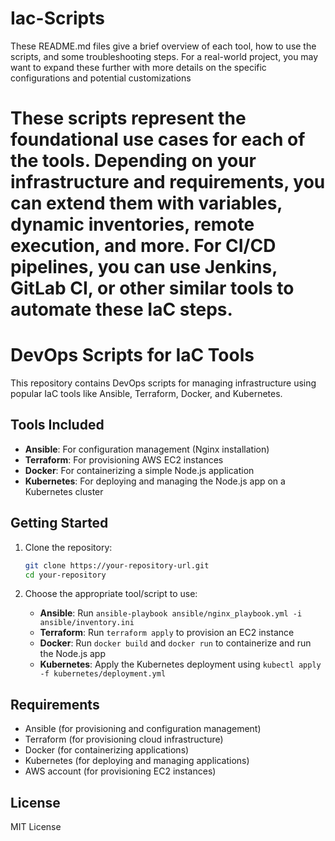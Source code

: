 # Iac-Scripts

These README.md files give a brief overview of each tool, how to use the scripts, and some troubleshooting steps. For a real-world project, you may want to expand these further with more details on the specific configurations and potential customizations

# These scripts represent the foundational use cases for each of the tools. Depending on your infrastructure and requirements, you can extend them with variables, dynamic  inventories, remote execution, and more. For CI/CD pipelines, you can use Jenkins, GitLab CI, or other similar tools to automate these IaC steps.

# DevOps Scripts for IaC Tools

This repository contains DevOps scripts for managing infrastructure using popular IaC tools like Ansible, Terraform, Docker, and Kubernetes.

## Tools Included

- **Ansible**: For configuration management (Nginx installation)
- **Terraform**: For provisioning AWS EC2 instances
- **Docker**: For containerizing a simple Node.js application
- **Kubernetes**: For deploying and managing the Node.js app on a Kubernetes cluster

## Getting Started

1. Clone the repository:
    ```bash
    git clone https://your-repository-url.git
    cd your-repository
    ```

2. Choose the appropriate tool/script to use:

    - **Ansible**: Run `ansible-playbook ansible/nginx_playbook.yml -i ansible/inventory.ini`
    - **Terraform**: Run `terraform apply` to provision an EC2 instance
    - **Docker**: Run `docker build` and `docker run` to containerize and run the Node.js app
    - **Kubernetes**: Apply the Kubernetes deployment using `kubectl apply -f kubernetes/deployment.yml`

## Requirements

- Ansible (for provisioning and configuration management)
- Terraform (for provisioning cloud infrastructure)
- Docker (for containerizing applications)
- Kubernetes (for deploying and managing applications)
- AWS account (for provisioning EC2 instances)

## License

MIT License


